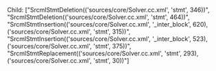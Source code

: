 Child: ["SrcmlStmtDeletion(('sources/core/Solver.cc.xml', 'stmt', 346))", "SrcmlStmtDeletion(('sources/core/Solver.cc.xml', 'stmt', 464))", "SrcmlStmtInsertion(('sources/core/Solver.cc.xml', '_inter_block', 620), ('sources/core/Solver.cc.xml', 'stmt', 315))", "SrcmlStmtInsertion(('sources/core/Solver.cc.xml', '_inter_block', 523), ('sources/core/Solver.cc.xml', 'stmt', 375))", "SrcmlStmtReplacement(('sources/core/Solver.cc.xml', 'stmt', 293), ('sources/core/Solver.cc.xml', 'stmt', 30))"]